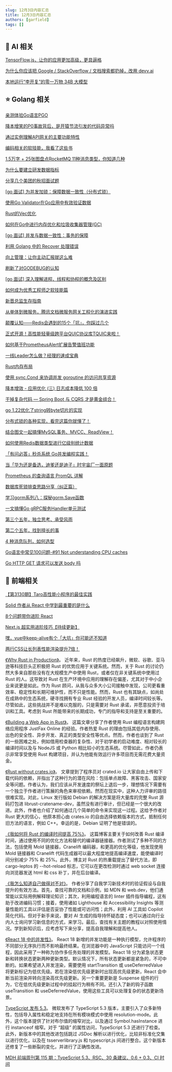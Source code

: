 ```yaml
---
slug: 12月3日内容汇总
title: 12月3日内容汇总
authors: [garfield]
tags: []
---
```


## 🌟 AI 相关

[TensorFlow.js，让你的应用更加高级，更具逼格](https://mp.weixin.qq.com/s/hhhrG4nRhKY2Igt9e8_4qA)

[为什么你应该把 Google / StackOverflow / 文档搜索都扔掉，改用 devv.ai](https://mp.weixin.qq.com/s/zYf_-VBk98BvC4nfxOrwXw)

[本地运行“李开复”的零一万物 34B 大模型](https://mp.weixin.qq.com/s/k-R6RDCYYUm8BG-g3AZblg)

## ⭐️ Golang 相关

[亲测体验Go语言PGO](https://mp.weixin.qq.com/s/wb8gEhMVoY2ycU1E-LesFQ)

[降本增笑的P0事故背后，是开猿节流引发的代码异常吗](https://mp.weixin.qq.com/s/bvkF1X2cTvo2D2DV7vadpA)

[通过实例理解API网关的主要功能特性](https://mp.weixin.qq.com/s/ubH7xCqZmlfxxyJ0R_Kvdw)

[编码相关的软技能，我看了这些书](https://mp.weixin.qq.com/s/QvvBGL-VGgBzcnypB1WSEQ)

[1.5万字 + 25张图盘点RocketMQ 11种消息类型，你知道几种](https://mp.weixin.qq.com/s/s9VI4PXQ-H-3aPJarbOs4A)

[为什么要建立研发数据指标](https://mp.weixin.qq.com/s/fUUF7vX8rE743VOs5PnBTQ)

[分享几个美团的秋招面试题](https://mp.weixin.qq.com/s/Oanfknul1fEonphPattfqA)

[\[go 面试\] 为并发加锁：保障数据一致性（分布式锁）](https://mp.weixin.qq.com/s/ASY0LJ0Xn5dpgbLbDQ_cUQ)

[使用Go Validator在Go应用中有效验证数据](https://mp.weixin.qq.com/s/HUDu1k47yoTO04utPpT0Mg)

[Rust的Vec优化](https://mp.weixin.qq.com/s/fs58EEmKMTMIiK0YWGN_sA)

[如何在Go中进行内存优化和垃圾收集器管理(GC)](https://mp.weixin.qq.com/s/eAlQexyK72uXOLlzH4qLAw)

[\[go 面试\] 并发与数据一致性：事务的保障](https://mp.weixin.qq.com/s/ydgNeK4BosRpjwDzN965sA)

[利用 Golang 中的 Recover 处理错误](https://mp.weixin.qq.com/s/HjuUtMrXwm2HW9BOh2AT7A)

[向上管理：让你主动汇报就这么难](https://mp.weixin.qq.com/s/FMiDF7kKSoPPH5WUy4Vxow)

[刷新了对GODEBUG的认知](https://mp.weixin.qq.com/s/NI6xvy3DEQNn6FF9aQscfQ)

[\[go 面试\] 深入理解进程、线程和协程的概念及区别](https://mp.weixin.qq.com/s/LaPCovYLZdESY-eTL6THEw)

[如何成为优秀工程师之软技能篇](https://mp.weixin.qq.com/s/q-rCNsE6A1l1DuGBL7HX2Q)

[新晋总监生存指南](https://mp.weixin.qq.com/s/wGWkFIgGeDAOfiBII6OZKQ)

[从单体到微服务，腾讯文档微服务网关工程化的演进实践](https://mp.weixin.qq.com/s/tqvaCNcUJtWmmGNmDEan3Q)

[颠覆认知——Redis会遇到的15个「坑」，你踩过几个](https://mp.weixin.qq.com/s/MPLp50IL5r_OzNoZeEZM1Q)

[正式开源！高性能轻量级跨平台QUIC协议库TQUIC来啦！](https://mp.weixin.qq.com/s/9wgVtK7wBeEHIAaguOydJA)

[如何基于PrometheusAlert扩展告警值班功能](https://mp.weixin.qq.com/s/djfb-cF00iKan_DcygN3iw)

[一线Leader怎么做？经理的速成宝典](https://mp.weixin.qq.com/s/tqaHcbd8ZCkxecMQau6jsg)

[Rust内存布局](https://mp.weixin.qq.com/s/Hhzr8e9u8VJ7kXHSr32QPw)

[使用 sync.Cond 来协调并发 goroutine 的访问共享资源](https://mp.weixin.qq.com/s/oERDmyOs7_nu82SWaB3hqQ)

[降本增效 - 应用优化 (三) 日志成本降低 100 倍](https://mp.weixin.qq.com/s/RRWZSwD9EDWOLQg8yxLjZA)

[干掉复杂代码 — Spring Boot 与 CQRS 才是黄金组合！](https://mp.weixin.qq.com/s/wrqky4JQyHHSn-0ToTShag)

[go 1.22优化了string转byte切片的实现](https://mp.weixin.qq.com/s/zkU8ZsoOkcz9I7crP5PihA)

[分布式锁的各种实现，看完这篇你就懂了！](https://mp.weixin.qq.com/s/wL9MRnx8HVXNFOt6ZTWELw)

[结合图文一起搞懂MySQL事务、MVCC、ReadView！](https://mp.weixin.qq.com/s/6lQMW6L6w9rGNaggk_rfLQ)

[如何使用Redis数据类型进行亿级别统计数据](https://mp.weixin.qq.com/s/RezBIp-j4QujEBgLrmkHLA)

[「有问必答」秒杀系统 Go并发编程实践！](https://mp.weixin.qq.com/s/oIPciAcUG3TzjomVe4nyZg)

[当「华为还是备选，迪爹还是迪子」时宇宙厂一面原题](https://mp.weixin.qq.com/s/BHKTMqeEARvDdPJzAbkP6g)

[Prometheus 的查询语言 PromQL 详解](https://mp.weixin.qq.com/s/qAl2e-v3wu8Hk5n9D1pLUQ)

[数据库死锁排查思路分享（纠正篇）](https://mp.weixin.qq.com/s/gKC9dyfyuORbAhqMjR0lqg)

[学习gorm系列八：探秘gorm.Save函数](https://mp.weixin.qq.com/s/FYohmO1uSYrUtuoWMVgbDQ)

[一文搞懂Go gRPC服务Handler单元测试](https://mp.weixin.qq.com/s/K5YFurOUKle5HUgYWvMMqQ)

[第三个五年，独立思考、承受风雨](https://mp.weixin.qq.com/s/GvHYYJdyzo4it2vvGpRJ9w)

[第二个五年，找到擅长的事](https://mp.weixin.qq.com/s/tS6nkEfsMW0Ek66VyHUPEw)

[4 种消息队列，如何选型](https://mp.weixin.qq.com/s/pgrx0S7gxMpcgzhP6dVvFQ)

[Go语言中常见100问题-#91 Not understanding CPU caches](https://mp.weixin.qq.com/s/6n8ZYc3EUnOV7nmm3nQc6g)

[Go HTTP GET 请求可以发送 body 吗](https://mp.weixin.qq.com/s/6ZMjo02qUA6jSWMP549ohw)

## 📒 前端相关

[【第3130期】Taro高性能小程序的最佳实践](https://mp.weixin.qq.com/s/Q4nOGIEQ1s5GTq8BaGubNA)

[Solid 作者从 React 中学到最重要的是什么](https://mp.weixin.qq.com/s/QCVcrAWmVMhIX1an-_1n7Q)

[8个问题带你进阶 React](https://mp.weixin.qq.com/s/6gdRAzuiChsrwxqpoU-hdw)

[Next.js 超实用进阶技巧【持续更新】](https://mp.weixin.qq.com/s/HVBa1GPT8uZgFWKxl3vc6w)

[嘿，vue中keep-alive有个「大坑」你可能还不知道](https://mp.weixin.qq.com/s/crIqANQ4ThC_lIy-Pnt6kA)

[两行CSS让长列表性能渲染提升7倍！](https://mp.weixin.qq.com/s/eYc3H8s-1FauxAfnzmhDXg)

[《Why Rust in Production》](https://corrode.dev/why-rust/)。 近年来，Rust 的热度已经飙升，微软、谷歌、亚马逊等科技巨头正积极把 Rust 的优势应用于关键系统。然而，关于 Rust 的讨论仍然大多来自那些没有在大规模生产中使用 Rust，或者仅在非关键系统中使用过 Rust 的人。这导致对 Rust 在生产环境中应用的理解存在偏差，尤其对于中小企业来说更是如此。作为 Rust 顾问，从我与众多大小公司接触中发现，公司更看重效率、稳定性和长期可维护性，而不只是性能。然而，Rust 也有其缺点，如尚处在成熟中的生态系统，硬寻找拥有专业 Rust 经验的开发人员，编译时间较长等。尽管如此，这些挑战并不是难以克服的，只是需要对 Rust 承诺，并愿意投资于培训和工具。考虑到 Rust 所能带来的长期成功，专门的指导和支持是至关重要的。

[《Building a Web App in Rust》](https://www.yieldcode.blog/post/building-a-webapp-in-rust/)。 这篇文章分享了作者使用 Rust 编程语言构建网络应用程序 JustFax Online 的经验。作者热爱 Rust 的理由包括其低内存使用、出色的安全性、异步开发、真正的类型安全性等优点。然而，作者也谈到了 Rust 的一些困难之处，例如借用检查器的复杂性、对于初学者的启动难度、相对较长的编译时间以及与 NodeJS 或 Python 相比较小的生态系统。尽管如此，作者仍表示非常享受使用 Rust 构建项目，并认为他能有效运行许多项目而无需花费大量资金。

[《Rust without crates.io》](https://thomask.sdf.org/blog/2023/11/14/rust-without-crates-io.html)。 文章提到了程序员对 crated.io 让大家自由上传和下载代码的依赖，并指出了这种行为的潜在风险：包括单点故障、黑客攻击、国家安全等问题。作者认为，我们应该从开发速度的祭坛上退后一步，理想情况下需要有一个独立于作者进行策展的角色来审视依赖。然而在现实中，这种人力评审的路径很难实现。对此，Linux 发行版如 Debian 的解决方案是将大量库的完整 Rust 源码打包进 librust-cratename-dev，虽然没有进行审计，但已经是一个很大的改进。此外，作者也介绍了如何通过几个简单的命令来实现这一过程。这给予作者对 Rust 更大的信心，他原本担心由 crates.io 的自由选择依赖版本的方式，抵制任何旧方法的语言，例如 C++。幸运的是，Debian 证明了他是错误的。

[《我如何将 Rust 的编译时间提高 75%》](https://benw.is/posts/how-i-improved-my-rust-compile-times-by-seventy-five-percent)。 这篇博客主要关于如何改善 Rust 编译时间，通过使用不同的优化方法和替代的编译器链接器。作者测试了多种不同的方法，包括使用 Mold 链接器，Cranelift 编码器，和更高的优化等级，他发现使用 Mold 链接器和 Cranelift 代码生成器可以最大程度地提高编译速度，能使编译时间分别减少 75% 和 25%。此外，博主对 Rust 的热重载提出了替代方法，即 cargo-leptos 的 --hot-reload 标志，它可以在更改检测时通过 web socket 连接向浏览器发送 html 和 css 补丁，并在后台编译。

[《我怎么知道自己做得对不对》](https://katydecorah.com/notes/am-i-doing-it-right/)。 作者分享了自我学习新技术时的验证假设与自我提升的有效方法。首先，查找可靠的文档和示例，如 MDN 和 web.dev，他们通常能以实际用例解释理论知识；其次，利用编程语言的 linter 插件指导编程，这有助于改进编码习惯；接着，使用诸如 Lighthouse 和 Accessibility Insights 等测量性能的工具以评估是否妥协了性能或可访问性；此外，利用 AI 工具如 Copilot 简化代码。但对于新手来说，要对 AI 生成的指导持怀疑态度；也可以通过向行业内人士询问学习新信息的方式，来学习。最后，查找有关主题的教程以对照使用情况。学到新知识后，应考虑写下来分享，提高自我理解和提高他人。

[《React 18 中的并发性》](https://sinja.io/blog/guide-to-concurrency-in-react-18)。 React 18 新增的并发功能是一种执行模型，允许程序的不同部分无序执行而不影响最终结果。在浏览器中的 JavaScript 只能访问一个线程，因此采用了一种称为协作多任务处理的并发模型。React 18 分为紧急状态更新和转换状态更新两种更新类型。默认情况下，所有状态更新都是紧急的，不可中断的。如果希望进入并发渲染，需要使用 startTransition 或 useDeferredValue 将更新标记为低优先级。若在渲染低优先级更新时出现高优先级更新，React 会中断当前渲染并转向渲染高优先级更新。另一个重要更新是 Suspense 组件的行为，它在低优先级更新过程中的挂起行为稍有不同。还引入了新的钩子函数 useTransition 和 useDeferredValue，使用这些工具可以处理复杂的状态更新场景。

[TypeScript 发布 5.3](https://devblogs.microsoft.com/typescript/announcing-typescript-5-3/)。 微软发布了 TypeScript 5.3 版本，主要引入了众多新特性，包括导入属性和稳定地支持在所有模块模式中使用 resolution-mode。此外，这个版本提供了针对布尔值的缩窄对比，以及通过 Symbol.hasInstance 进行 instanceof 缩窄。对于 “超级” 的属性访问，TypeScript 5.3 还进行了检查。此外，新版本中的其他改进包括跳过 JSDoc 解析以进行优化，比较非标准化交集以进行优化，以及在 tsserverlibrary.js 和 typescript.js 间进行整合。这个新版本还修复了一些断裂的变化，并进行了正确性改进。

[MDH 前端周刊第 115 期：TypeScript 5.3、RSC、30 条建议、0.6 + 0.3、CI 时间](https://mdhweekly.com/weekly/issue-0115)
